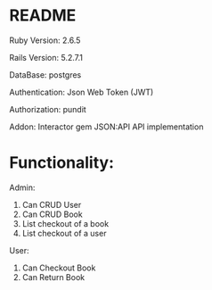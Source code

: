 # README

Ruby Version: 2.6.5

Rails Version: 5.2.7.1

DataBase: postgres

Authentication: Json Web Token (JWT)

Authorization: pundit

Addon:
Interactor gem
JSON:API API implementation

# Functionality:

Admin:
1. Can CRUD User
2. Can CRUD Book
3. List checkout of a book
4. List checkout of a user

User:
1. Can Checkout Book
2. Can Return Book
